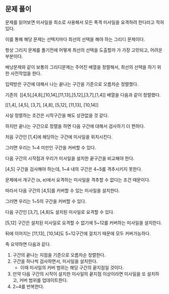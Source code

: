 ## 문제 풀이

문제를 읽어보면 미사일을 최소로 사용해서 모든 폭격 미사일을 요격하려 한다라고 적혀있다.

이를 통해 해당 문제는 선택지마다 최선의 선택을 해야 하는 그리디 문제이다.

항상 그리지 문제를 풀기전에 어떻게 최선의 선택을 도출할까 가 가장 고민되고, 어려운 부분이다.

배낭문제와 같이 보통의 그리디문제는 주어진 배열을 정렬해서, 최선의 선택을 하기 위한 사전작업을 한다.

입력받은 구간에 대해서 나는 끝나는 구간을 기준으로 오름차순 정렬했다.

기존의  [[4,5],[4,8],[10,14],[11,13],[5,12],[3,7],[1,4]] 배열을 다음과 같이 정렬했다.

[[1,4], [4,5], [3,7], [4,8], [5,12], [11,13], [10,14]]

사실 정렬하는 조건은 시작구간을 해도 상관없을 것 같다.

하지만 끝나는 구간으로 정렬을 하면 다음 구간에 대해서 검사하기 더 편하다.

처음 구간인 [1,4]에 해당하는 구간에 미사일을 위치시킨다.

그러면 우리는 1~4 미만인 구간을 커버할 수 있다.

다음 구간의 시작점과 우리가 미사일을 설치한 끝구간을 비교해야 한다.

[4,5] 구간을 검사해야 하는데, 1~4 내의 구간은 4~5를 격추시키지 못한다.

문제에서 개구간 (s, e)에서 요격하는 미사일을 격추할 수 없다는 조건 때문이다.

따라서 다음 구간의 [4,5]를 커버할 수 있는 미사일을 설치한다.

그러면 우리는 1~5의 구간을 커버할 수 있다.

다음 구간인 [3,7], [4,8]도 설치된 미사일로 요격할 수 있다.

[5,12] 구간은 설치된 미사일로 요격할 수 없기에 5~12를 커버하는 미사일을 설치한다.

뒤에 이어지는 [11,13], [10,14]도 5~12구간에 걸치기 때문에 모두 커버가능하다.

즉 요약하면 다음과 같다.

1.  구간의 끝나는 지점을 기준으로 오름차순 정렬한다.
2.  구간을 하나씩 검사하면서, 미사일을 설치한다.
    -   이때 미사일의 커버 범위는 해당 구간의 끝지점일 것이다.
3.  만약 다음 구간의 시작이 설치한 미사일의 끝지점 이상이라면 미사일을 또 설치하고, 커버 범위를 업데이트한다.
4.  2~4를 반복한다.